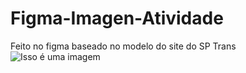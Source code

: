 # Figma-Imagen-Atividade
Feito no figma baseado no modelo do site do SP Trans 
![Isso é uma imagem](images/untltled.png?raw=true "Untitled")

